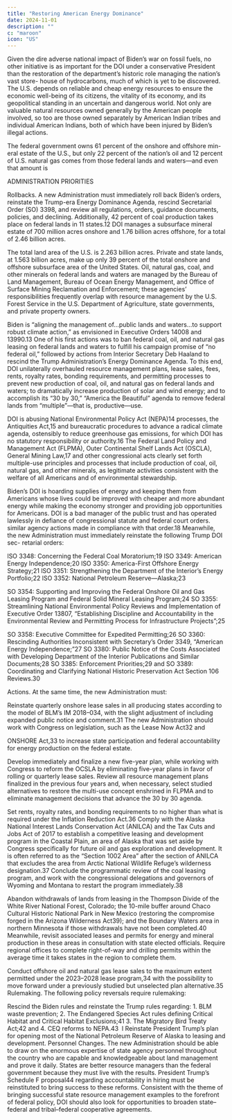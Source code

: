 ```yaml
---
title: "Restoring American Energy Dominance"
date: 2024-11-01
description: ""
c: "maroon"
icon: "US"
---
```



Given the dire adverse national impact of Biden’s war on fossil fuels, no other
initiative is as important for the DOI under a conservative President than the
restoration of the department’s historic role managing the nation’s vast store-
house of hydrocarbons, much of which is yet to be discovered. The U.S. depends
on reliable and cheap energy resources to ensure the economic well-being of its
citizens, the vitality of its economy, and its geopolitical standing in an uncertain
and dangerous world. Not only are valuable natural resources owned generally
by the American people involved, so too are those owned separately by American
Indian tribes and individual American Indians, both of which have been injured
by Biden’s illegal actions.

The federal government owns 61 percent of the onshore and offshore min-
eral estate of the U.S., but only 22 percent of the nation’s oil and 12 percent of U.S.
natural gas comes from those federal lands and waters—and even that amount is

ADMINISTRATION PRIORITIES

Rollbacks. A new Administration must immediately roll back Biden’s orders,
reinstate the Trump-era Energy Dominance Agenda, rescind Secretarial Order
(SO) 3398, and review all regulations, orders, guidance documents, policies, and declining. Additionally, 42 percent of coal production takes place on federal lands in 11 states.12 DOI manages a subsurface mineral estate of 700 million acres onshore
and 1.76 billion acres offshore, for a total of 2.46 billion acres.

The total land area of the U.S. is 2.263 billion acres. Private and state lands,
at 1.563 billion acres, make up only 39 percent of the total onshore and offshore
subsurface area of the United States. Oil, natural gas, coal, and other minerals on
federal lands and waters are managed by the Bureau of Land Management, Bureau
of Ocean Energy Management, and Office of Surface Mining Reclamation and
Enforcement; these agencies’ responsibilities frequently overlap with resource
management by the U.S. Forest Service in the U.S. Department of Agriculture, state
governments, and private property owners.

Biden is “aligning the management of...public lands and waters...to support
robust climate action,” as envisioned in Executive Orders 14008 and 13990.13 One of
his first actions was to ban federal coal, oil, and natural gas leasing on federal lands
and waters to fulfill his campaign promise of “no federal oil,” followed by actions
from Interior Secretary Deb Haaland to rescind the Trump Administration’s
Energy Dominance Agenda. To this end, DOI unilaterally overhauled resource
management plans, lease sales, fees, rents, royalty rates, bonding requirements,
and permitting processes to prevent new production of coal, oil, and natural gas
on federal lands and waters; to dramatically increase production of solar and wind
energy; and to accomplish its “30 by 30,” “America the Beautiful” agenda to remove
federal lands from “multiple”—that is, productive—use.

DOI is abusing National Environmental Policy Act (NEPA)14 processes, the
Antiquities Act,15 and bureaucratic procedures to advance a radical climate agenda,
ostensibly to reduce greenhouse gas emissions, for which DOI has no statutory
responsibility or authority.16 The Federal Land Policy and Management Act
(FLPMA), Outer Continental Shelf Lands Act (OSCLA), General Mining Law,17
and other congressional acts clearly set forth multiple-use principles and processes
that include production of coal, oil, natural gas, and other minerals, as legitimate
activities consistent with the welfare of all Americans and of environmental
stewardship.

Biden’s DOI is hoarding supplies of energy and keeping them from Americans
whose lives could be improved with cheaper and more abundant energy while
making the economy stronger and providing job opportunities for Americans.
DOI is a bad manager of the public trust and has operated lawlessly in defiance of
congressional statute and federal court orders.
similar agency actions made in compliance with that order.18 Meanwhile, the
new Administration must immediately reinstate the following Trump DOI sec-
retarial orders:

lSO 3348: Concerning the Federal Coal Moratorium;19
lSO 3349: American Energy Independence;20
lSO 3350: America-First Offshore Energy Strategy;21
lSO 3351: Strengthening the Department of the Interior’s Energy Portfolio;22
lSO 3352: National Petroleum Reserve—Alaska;23

SO 3354: Supporting and Improving the Federal Onshore Oil and Gas
Leasing Program and Federal Solid Mineral Leasing Program;24
SO 3355: Streamlining National Environmental Policy Reviews and
Implementation of Executive Order 13807, “Establishing Discipline and
Accountability in the Environmental Review and Permitting Process for
Infrastructure Projects”;25

SO 3358: Executive Committee for Expedited Permitting;26
SO 3360: Rescinding Authorities Inconsistent with Secretary’s Order 3349,
“American Energy Independence;”27
SO 3380: Public Notice of the Costs Associated with Developing Department
of the Interior Publications and Similar Documents;28
SO 3385: Enforcement Priorities;29 and
SO 3389: Coordinating and Clarifying National Historic Preservation Act
Section 106 Reviews.30

Actions. At the same time, the new Administration must:

Reinstate quarterly onshore lease sales in all producing states according to
the model of BLM’s IM 2018–034, with the slight adjustment of including
expanded public notice and comment.31 The new Administration should
work with Congress on legislation, such as the Lease Now Act32 and

ONSHORE Act,33 to increase state participation and federal accountability
for energy production on the federal estate.

Develop immediately and finalize a new five-year plan, while working with
Congress to reform the OCSLA by eliminating five-year plans in favor of
rolling or quarterly lease sales.
Review all resource management plans finalized in the previous four years
and, when necessary, select studied alternatives to restore the multi-use
concept enshrined in FLPMA and to eliminate management decisions that
advance the 30 by 30 agenda.

Set rents, royalty rates, and bonding requirements to no higher than what is
required under the Inflation Reduction Act.36
Comply with the Alaska National Interest Lands Conservation Act
(ANILCA) and the Tax Cuts and Jobs Act of 2017 to establish a competitive
leasing and development program in the Coastal Plain, an area of Alaska
that was set aside by Congress specifically for future oil and gas exploration
and development. It is often referred to as the “Section 1002 Area” after
the section of ANILCA that excludes the area from Arctic National Wildlife
Refuge’s wilderness designation.37
Conclude the programmatic review of the coal leasing program, and work
with the congressional delegations and governors of Wyoming and Montana
to restart the program immediately.38

Abandon withdrawals of lands from leasing in the Thompson Divide of the
White River National Forest, Colorado; the 10-mile buffer around Chaco
Cultural Historic National Park in New Mexico (restoring the compromise
forged in the Arizona Wilderness Act39); and the Boundary Waters area
in northern Minnesota if those withdrawals have not been completed.40
Meanwhile, revisit associated leases and permits for energy and mineral
production in these areas in consultation with state elected officials.
Require regional offices to complete right-of-way and drilling permits
within the average time it takes states in the region to complete them.

Conduct offshore oil and natural gas lease sales to the maximum extent
permitted under the 2023–2028 lease program,34 with the possibility to
move forward under a previously studied but unselected plan alternative.35
Rulemaking. The following policy reversals require rulemaking:

Rescind the Biden rules and reinstate the Trump rules regarding:
1.
BLM waste prevention;
2. The Endangered Species Act rules defining Critical Habitat and Critical
Habitat Exclusions;41
3. The Migratory Bird Treaty Act;42 and
4. CEQ reforms to NEPA.43
﻿
l
Reinstate President Trump’s plan for opening most of the National
Petroleum Reserve of Alaska to leasing and development.
Personnel Changes. The new Administration should be able to draw on the
enormous expertise of state agency personnel throughout the country who are
capable and knowledgeable about land management and prove it daily. States are
better resource managers than the federal government because they must live with
the results. President Trump’s Schedule F proposal44 regarding accountability in
hiring must be reinstituted to bring success to these reforms. Consistent with the
theme of bringing successful state resource management examples to the forefront
of federal policy, DOI should also look for opportunities to broaden state–federal
and tribal–federal cooperative agreements.

